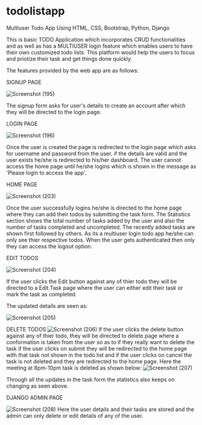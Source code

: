 # todolistapp
Multiuser Todo App Using HTML, CSS, Bootstrap, Python, Django

This is basic TODO Application which incorporates CRUD functionalities and as well as has a MULTIUSER login feature which enables users to have their own customized todo lists. This platform would help the users to focus and priotize their task and get things done quickly.

The features provided by the web app are as follows:


SIGNUP PAGE

![Screenshot (195)](https://user-images.githubusercontent.com/69718746/126900985-4a0487cd-cb77-4435-82e5-55a8caf50311.png)

The signup form asks for user's details to create an account after which they will be directed to the login page.


LOGIN PAGE

![Screenshot (196)](https://user-images.githubusercontent.com/69718746/126901044-9be0c1c7-e909-4f37-9dbd-41bfaf2e7f88.png)

Once the user is created the page is redirected to the login page which asks for username and password from the user. if the details are valid and the user exists he/she is redirected to his/her dashboard. The user cannot access the home page until he/she logins which is shown in the message as 'Please login to access the app'.


HOME PAGE

![Screenshot (203)](https://user-images.githubusercontent.com/69718746/126902503-ba1ed061-e393-447a-92dc-2d770bc45de3.png)

Once the user successfully logins he/she is directed to the home page where they can add their todos by submitting the task form. The Statistics section shows the total number of tasks added by the user and also the number of tasks completed and uncompleted. The recently added tasks are shown first followed by others. As its a multiuser login todo app he/she can only see thier respective todos. When the user gets authenticated then only they can access the logout option.


EDIT TODOS

![Screenshot (204)](https://user-images.githubusercontent.com/69718746/126902568-da8fbb4d-54b6-4c77-b004-6417893be2b9.png)

If the user clicks the Edit button against any of thier todo they will be directed to a Edit Task page where the user can either edit their task or mark the task as completed.


The updated details are seen as:

![Screenshot (205)](https://user-images.githubusercontent.com/69718746/126902735-8a55e206-8dce-4b98-9650-855afe79f053.png)


DELETE TODOS
![Screenshot (206)](https://user-images.githubusercontent.com/69718746/126902850-48145988-1b1c-4ccb-b9e6-223bbf9a84da.png)
If the user clicks the delete button against any of thier todo, they will be directed to delete page where a conformation is taken from the user so as to if they really want to delete the task if the user clicks on submit they will be redirected to the home page with that task not shown in the todo list and if the user clicks on cancel the task is not deleted and they are redirected to the home page.
Here the meeting at 8pm-10pm task is deleted as shown below:
![Screenshot (207)](https://user-images.githubusercontent.com/69718746/126903014-bc9ab95b-324d-41ee-9c2d-2e6ecea0c2c5.png)

Through all the updates in the task form the statistics also keeps on changing as seen above.


DJANGO ADMIN PAGE

![Screenshot (208)](https://user-images.githubusercontent.com/69718746/126903175-f5750cb5-f1e7-40cf-a54c-648e24f8d132.png)
Here the user details and their tasks are stored and the admin can only delete or edit details of any of the user.

